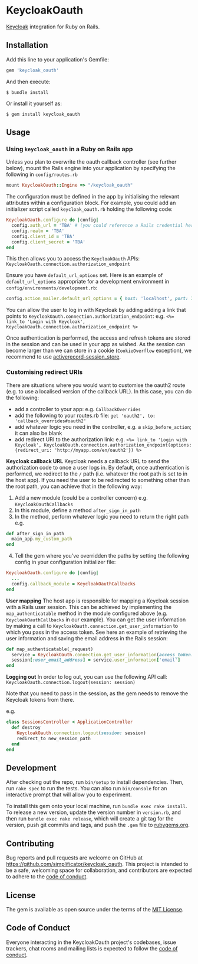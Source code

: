 # KeycloakOauth

[Keycloak](https://www.keycloak.org) integration for Ruby on Rails.

## Installation

Add this line to your application's Gemfile:

```ruby
gem 'keycloak_oauth'
```

And then execute:

    $ bundle install

Or install it yourself as:

    $ gem install keycloak_oauth

## Usage

### Using `keycloak_oauth` in a Ruby on Rails app

Unless you plan to overwrite the oauth callback controller (see further below), mount the Rails engine into your application by specifying the following in `config/routes.rb`

```ruby
mount KeycloakOauth::Engine => "/keycloak_oauth"
```

The configuration must be defined in the app by initialising the relevant attributes within a configuration block. For example, you could add an initializer script called `keycloak_oauth.rb` holding the following code:

```ruby
KeycloakOauth.configure do |config|
  config.auth_url = 'TBA' # (you could reference a Rails credential here for example)
  config.realm = 'TBA'
  config.client_id = 'TBA'
  config.client_secret = 'TBA'
end
```

This then allows you to access the `KeycloakOauth` APIs:
`KeycloakOauth.connection.authorization_endpoint`

Ensure you have `default_url_options` set. Here
is an example of `default_url_options` appropriate for a development environment
in `config/environments/development.rb`:

```ruby
config.action_mailer.default_url_options = { host: 'localhost', port: 3000 }
```

You can allow the user to log in with Keycloak by adding adding a link that points to `KeycloakOauth.connection.authorization_endpoint`:
e.g.
`<%= link_to 'Login with Keycloak', KeycloakOauth.connection.authorization_endpoint %>`

Once authentication is performed, the access and refresh tokens are stored in the session and can be used in your app as wished. As the session can become larger than we can store in a cookie (`CookieOverflow` exception), we recommend to use [activerecord-session_store](https://github.com/rails/activerecord-session_store).

### Customising redirect URIs

There are situations where you would want to customise the oauth2 route (e.g. to use a localised version of the callback URL).
In this case, you can do the following:
- add a controller to your app: e.g. `CallbackOverrides`
- add the following to your routes.rb file: `get 'oauth2', to: 'callback_overrides#oauth2'`
- add whatever logic you need in the controller, e.g. a `skip_before_action`; it can also be blank
- add redirect URI to the authorization link:
e.g.
`<%= link_to 'Login with Keycloak', KeycloakOauth.connection.authorization_endpoint(options: {redirect_uri: 'http://myapp.com/en/oauth2'}) %>`

**Keycloak callback URL**
Keycloak needs a callback URL to send the authorization code to once a user logs in.
By default, once authentication is performed, we redirect to the `/` path (i.e. whatever the root path is set to in the host app).
If you need the user to be redirected to something other than the root path, you can achieve that in the following way:

1. Add a new module (could be a controller concern) e.g. `KeycloakOauthCallbacks`
2. In this module, define a method `after_sign_in_path`
3. In the method, perform whatever logic you need to return the right path e.g.
```ruby
def after_sign_in_path
  main_app.my_custom_path
end
```
4. Tell the gem where you've overridden the paths by setting the following config in your configuration initializer file:
```ruby
KeycloakOauth.configure do |config|
  ...
  config.callback_module = KeycloakOauthCallbacks
end
```

**User mapping**
The host app is responsible for mapping a Keycloak session with a Rails user session. This can be achieved
by implementing the `map_authenticatable` method in the module configured above (e.g. `KeycloakOauthCallbacks` in our example).
You can get the user information by making a call to `KeycloakOauth.connection.get_user_information` to which you pass in the access token.
See here an example of retrieving the user information and saving the email address in the Rails session:

```ruby
def map_authenticatable(_request)
  service = KeycloakOauth.connection.get_user_information(access_token: session[:access_token])
  session[:user_email_address] = service.user_information['email']
end
```

**Logging out**
In order to log out, you can use the following API call:
`KeycloakOauth.connection.logout(session: session)`

Note that you need to pass in the session, as the gem needs to remove the Keycloak tokens from there.

e.g.
```ruby
class SessionsController < ApplicationController
  def destroy
    KeycloakOauth.connection.logout(session: session)
    redirect_to new_session_path
  end
end
```

## Development

After checking out the repo, run `bin/setup` to install dependencies. Then, run `rake spec` to run the tests. You can also run `bin/console` for an interactive prompt that will allow you to experiment.

To install this gem onto your local machine, run `bundle exec rake install`. To release a new version, update the version number in `version.rb`, and then run `bundle exec rake release`, which will create a git tag for the version, push git commits and tags, and push the `.gem` file to [rubygems.org](https://rubygems.org).

## Contributing

Bug reports and pull requests are welcome on GitHub at https://github.com/simplificator/keycloak_oauth. This project is intended to be a safe, welcoming space for collaboration, and contributors are expected to adhere to the [code of conduct](https://github.com/simplificator/keycloak_oauth/blob/master/CODE_OF_CONDUCT.md).


## License

The gem is available as open source under the terms of the [MIT License](https://opensource.org/licenses/MIT).

## Code of Conduct

Everyone interacting in the KeycloakOauth project's codebases, issue trackers, chat rooms and mailing lists is expected to follow the [code of conduct](https://github.com/simplificator/keycloak_oauth/blob/master/CODE_OF_CONDUCT.md).
